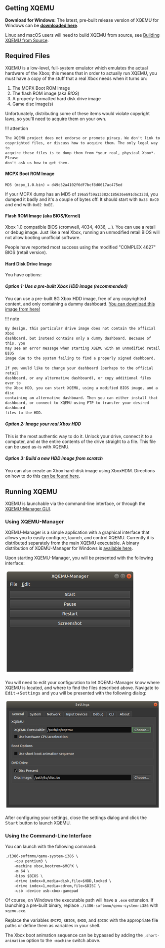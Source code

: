 Getting XQEMU
-------------
**Download for Windows:** The latest, pre-built release version of XQEMU for
Windows can be [**downloaded here**](https://github.com/xqemu/xqemu/releases/latest).

Linux and macOS users will need to build XQEMU from source, see [Building XQEMU from Source](developers/building.md).

Required Files
--------------
XQEMU is a low-level, full-system emulator which emulates the actual hardware of
the Xbox; this means that in order to actually run XQEMU, you must have a copy
of the stuff that a real Xbox needs when it turns on:

1. The MCPX Boot ROM image
2. The flash ROM image (aka *BIOS*)
3. A properly-formatted hard disk drive image
4. Game disc image(s)

Unfortunately, distributing some of these items would violate copyright laws, so
you'll need to acquire them on your own.

!!! attention

    The XQEMU project does not endorse or promote piracy. We don't link to
    copyrighted files, or discuss how to acquire them. The only legal way to
    acquire these files is to dump them from *your real, physical Xbox*. Please
    don't ask us how to get them.

#### MCPX Boot ROM Image

    MD5 (mcpx_1.0.bin) = d49c52a4102f6df7bcf8d0617ac475ed

If your MCPX dump has an MD5 of `196a5f59a13382c185636e691d6c323d`, you dumped
it badly and it's a couple of bytes off. It should start with `0x33 0xC0` and end
with `0x02 0xEE`.

#### Flash ROM Image (aka BIOS/Kernel)

Xbox 1.0 compatible BIOS (cromwell, 4034, 4036, ...). You can use a retail
or debug image. Just like a real Xbox, running an unmodified retail BIOS will
not allow booting unofficial software.

People have reported most success using the modified "COMPLEX 4627" BIOS (retail version).

#### Hard Disk Drive Image

You have options:

##### Option 1: Use a pre-built Xbox HDD image (recommended)

You can use a pre-built 8G Xbox HDD image, free of any copyrighted content, and
only containing a dummy dashboard. [You can download this image from
here!](https://github.com/xqemu/xqemu-hdd-image/releases)

!!! note

    By design, this particular drive image does not contain the official Xbox
    dashboard, but instead contains only a dummy dashboard. Because of this, you
    may see an error message when starting XQEMU with an unmodified retail BIOS
    image due to the system failing to find a properly signed dashboard.

    If you would like to change your dashboard (perhaps to the official retail
    dashboard, or any alternative dashboard), or copy additional files over to
    the Xbox HDD, you can start XQEMU, using a modified BIOS image, and a disc
    containing an alternative dashboard. Then you can either install that
    dashboard, or connect to XQEMU using FTP to transfer your desired dashboard
    files to the HDD.

##### Option 2: Image your real Xbox HDD

This is the most authentic way to do it. Unlock your drive, connect it to a
computer, and `dd` the entire contents of the drive straight to a file. This
file can be used as-is with XQEMU.

##### Option 3: Build a new HDD image from scratch

You can also create an Xbox hard-disk image using XboxHDM. Directions on how
to do this [can be found here](https://github.com/xqemu/xqemu-hdd-image).

Running XQEMU
-------------

XQEMU is launchable via the command-line interface, or through the [XQEMU-Manager
GUI](https://github.com/xqemu/xqemu-manager).

### Using XQEMU-Manager

XQEMU-Manager is a simple application with a graphical interface that allows you
to easily configure, launch, and control XQEMU. Currently it is distributed separately
from the main XQEMU executable. A binary distribution of XQEMU-Manager for Windows
is [available here](https://ci.appveyor.com/api/projects/xqemu-bot/xqemu-manager/artifacts/xqemu-manager.zip?branch=master&pr=false).

Upon starting XQEMU-Manager, you will be presented with the following interface:

![XQEMU-Manager Main Window](xqemu-manager-main.png)

You will need to edit your configuration to let XQEMU-Manager know where XQEMU
is located, and where to find the files described above. Navigate to
<kbd>Edit</kbd>&rarr;<kbd>Settings</kbd> and you will be presented with the
following dialog:

![XQEMU-Manager Settings Window](xqemu-manager-settings.png)

After configuring your settings, close the settings dialog and click the
<kbd>Start</kbd> button to launch XQEMU.

### Using the Command-Line Interface

You can launch with the following command:

    ./i386-softmmu/qemu-system-i386 \
        -cpu pentium3 \
        -machine xbox,bootrom=$MCPX \
        -m 64 \
        -bios $BIOS \
        -drive index=0,media=disk,file=$HDD,locked \
        -drive index=1,media=cdrom,file=$DISC \
        -usb -device usb-xbox-gamepad

Of course, on Windows the executable path will have a `.exe` extension. If launching
a pre-built binary, replace `./i386-softmmu/qemu-system-i386` with
`xqemu.exe`.

Replace the variables `$MCPX`, `$BIOS`, `$HDD`, and `$DISC` with the appropriate
file paths or define them as variables in your shell.

The Xbox boot animation sequence can be bypassed by adding the
`,short-animation` option to the `-machine` switch above.
